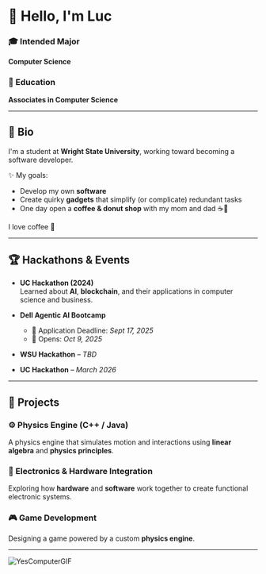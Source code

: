 # 👋 Hello, I'm Luc

### 🎓 Intended Major  
**Computer Science**

### 📜 Education  
**Associates in Computer Science**

---

## 📝 Bio
I'm a student at **Wright State University**, working toward becoming a software developer.  

✨ My goals:  
- Develop my own **software**  
- Create quirky **gadgets** that simplify (or complicate) redundant tasks  
- One day open a **coffee & donut shop** with my mom and dad ☕🍩  

I love coffee 💖  

---

## 🏆 Hackathons & Events
- **UC Hackathon (2024)**  
   Learned about **AI**, **blockchain**, and their applications in computer science and business.  

- **Dell Agentic AI Bootcamp**  
   - 📅 Application Deadline: *Sept 17, 2025*  
   - 🚪 Opens: *Oct 9, 2025*  

- **WSU Hackathon** – *TBD*  
- **UC Hackathon** – *March 2026*  

---

## 🚀 Projects
### ⚙️ Physics Engine (C++ / Java)  
A physics engine that simulates motion and interactions using **linear algebra** and **physics principles**.  

### 🔌 Electronics & Hardware Integration  
Exploring how **hardware** and **software** work together to create functional electronic systems.  

### 🎮 Game Development  
Designing a game powered by a custom **physics engine**.  

---

![YesComputerGIF](https://github.com/user-attachments/assets/b68167f8-beed-4c08-9441-6d51806ac863)

